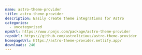 ```yaml
---
name: astro-theme-provider
title: astro-theme-provider
description: Easily create theme integrations for Astro
categories:
  - uncategorized
npmUrl: https://www.npmjs.com/package/astro-theme-provider
repoUrl: https://github.com/astrolicious/astro-theme-provider
homepageUrl: https://astro-theme-provider.netlify.app/
downloads: 246
---
```

